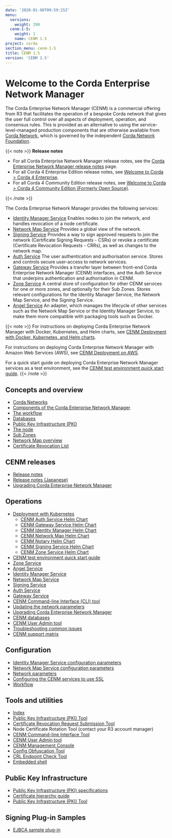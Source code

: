 ```yaml
---
date: '2020-01-08T09:59:25Z'
menu:
  versions:
    weight: 290
  cenm-1-5:
    weight: 1
    name: CENM 1.5
project: corda
section_menu: cenm-1-5
title: CENM 1.5
version: 'CENM 1.5'
---
```



# Welcome to the Corda Enterprise Network Manager

The Corda Enterprise Network Manager (CENM) is a commercial offering from R3 that facilitates the operation of a bespoke
Corda network that gives the user full control over all aspects of deployment, operation, and consensus rules.
This is provided as an alternative to using the service-level-managed production components
that are otherwise available from [Corda Network](https://corda.network), which is governed by the independent
[Corda Network Foundation](https://corda.network/).

{{< note >}}
**Release notes**

* For all Corda Enterprise Network Manager release notes, see the [Corda Enterprise Network Manager release notes](../../../../../en/platform/corda/1.5/cenm/release-notes.md) page.
* For all Corda 4 Enterprise Edition release notes, see [Welcome to Corda > Corda 4 Enterprise](../../../../../en/platform/corda.html#corda-4-enterprise).
* For all Corda 4 Community Edition release notes, see [Welcome to Corda > Corda 4 Community Edition (Formerly Open Source)](../../../../../en/platform/corda.html#corda-4-community-edition-formerly-open-source).

{{< /note >}}

The Corda Enterprise Network Manager provides the following services:

* [Identity Manager Service](../../../../../en/platform/corda/1.5/cenm/identity-manager.md) Enables nodes to join the network, and handles revocation of a node certificate.
* [Network Map Service](../../../../../en/platform/corda/1.5/cenm/network-map.md) Provides a global view of the network.
* [Signing Service](../../../../../en/platform/corda/1.5/cenm/signing-service.md) Provides a way to sign approved requests to join the network (Certificate Signing Requests - CSRs) or revoke a certificate (Certificate Revocation Requests - CRRs), as well as changes to the network map.
* [Auth Service](../../../../../en/platform/corda/4.8/enterprise/node/auth-service.md) The user authentication and authorisation service. Stores and controls secure user-access to network services.
* [Gateway Service](../../../../../en/platform/corda/4.8/enterprise/node/gateway-service.md) Provides a transfer layer between front-end Corda Enterprise Network Manager (CENM) interfaces, and the Auth Service that underpins authentication and authorisation in CENM.
* [Zone Service](../../../../../en/platform/corda/1.5/cenm/zone-service.md) A central store of configuration for other CENM services for one or more zones, and optionally for their Sub Zones. Stores relevant configurations for the Identity Manager Service, the Network Map Service, and the Signing Service.
* [Angel Service](../../../../../en/platform/corda/1.5/cenm/angel-service.md) An adapter, which manages the lifecycle of other services such as the Network Map Service or the Identity Manager Service, to make them more compatible with packaging tools such as Docker.

{{< note >}}
For instructions on deploying Corda Enterprise Network Manager with Docker, Kubernetes, and Helm charts, see [CENM Deployment with Docker, Kubernetes, and Helm charts](../../../../../en/platform/corda/1.5/cenm/deployment-kubernetes.md).

For instructions on deploying Corda Enterprise Network Manager with Amazon Web Services (AWS), see [CENM Deployment on AWS](../../../../../en/platform/corda/1.5/cenm/aws-deployment-guide.md).

For a quick start guide on deploying Corda Enterprise Network Manager services as a test environment, see the [CENM test environment quick start guide](../../../../../en/platform/corda/1.5/cenm/quick-start.md).
{{< /note >}}

## Concepts and overview

* [Corda Networks](../../../../../en/platform/corda/1.5/cenm/corda-networks.md)
* [Components of the Corda Enterprise Network Manager](../../../../../en/platform/corda/1.5/cenm/enm-components.md)
* [The workflow](../../../../../en/platform/corda/1.5/cenm/enm-components.html#the-workflow)
* [Databases](../../../../../en/platform/corda/1.5/cenm/enm-components.html#databases)
* [Public Key Infrastructure (PKI)](../../../../../en/platform/corda/1.5/cenm/enm-components.html#public-key-infrastructure-pki)
* [The node](../../../../../en/platform/corda/1.5/cenm/enm-components.html#the-node)
* [Sub Zones](../../../../../en/platform/corda/1.5/cenm/sub-zones.md)
* [Network Map overview](../../../../../en/platform/corda/1.5/cenm/network-map-overview.md)
* [Certificate Revocation List](../../../../../en/platform/corda/1.5/cenm/certificate-revocation.md)

## CENM releases

* [Release notes](../../../../../en/platform/corda/1.5/cenm/release-notes.md)
* [Release notes (Japanese)](../../../../../en/platform/corda/1.5/cenm/release-notes-ja.md)
* [Upgrading Corda Enterprise Network Manager](../../../../../en/platform/corda/1.5/cenm/upgrade-notes.md)

## Operations

* [Deployment with Kubernetes](../../../../../en/platform/corda/1.5/cenm/deployment-kubernetes.md)
  * [CENM Auth Service Helm Chart](../../../../../en/platform/corda/1.5/cenm/deployment-kubernetes-auth.md)
  * [CENM Gateway Service Helm Chart](../../../../../en/platform/corda/1.5/cenm/deployment-kubernetes-gateway.md)
  * [CENM Identity Manager Helm Chart](../../../../../en/platform/corda/1.5/cenm/deployment-kubernetes-idman.md)
  * [CENM Network Map Helm Chart](../../../../../en/platform/corda/1.5/cenm/deployment-kubernetes-nmap.md)
  * [CENM Notary Helm Chart](../../../../../en/platform/corda/1.5/cenm/deployment-kubernetes-notary.md)
  * [CENM Signing Service Helm Chart](../../../../../en/platform/corda/1.5/cenm/deployment-kubernetes-signer.md)
  * [CENM Zone Service Helm Chart](../../../../../en/platform/corda/1.5/cenm/deployment-kubernetes-zone.md)
* [CENM test environment quick start guide](../../../../../en/platform/corda/1.5/cenm/quick-start.md)
* [Zone Service](../../../../../en/platform/corda/1.5/cenm/zone-service.md)
* [Angel Service](../../../../../en/platform/corda/1.5/cenm/angel-service.md)
* [Identity Manager Service](../../../../../en/platform/corda/1.5/cenm/identity-manager.md)
* [Network Map Service](../../../../../en/platform/corda/1.5/cenm/network-map.md)
* [Signing Service](../../../../../en/platform/corda/1.5/cenm/signing-service.md)
* [Auth Service](../../../../../en/platform/corda/4.8/enterprise/node/auth-service.md)
* [Gateway Service](../../../../../en/platform/corda/4.8/enterprise/node/gateway-service.md)
* [CENM Command-line Interface (CLI) tool](../../../../../en/platform/corda/1.5/cenm/cenm-cli-tool.md)
* [Updating the network parameters](../../../../../en/platform/corda/1.5/cenm/updating-network-parameters.md)
* [Upgrading Corda Enterprise Network Manager](../../../../../en/platform/corda/1.5/cenm/upgrade-notes.md)
* [CENM databases](../../../../../en/platform/corda/1.5/cenm/database-set-up.md)
* [CENM User Admin tool](../../../../../en/platform/corda/1.5/cenm/user-admin.md)
* [Troubleshooting common issues](../../../../../en/platform/corda/1.5/cenm/troubleshooting-common-issues.md)
* [CENM support matrix](../../../../../en/platform/corda/1.5/cenm/cenm-support-matrix.md)

## Configuration

* [Identity Manager Service configuration parameters](../../../../../en/platform/corda/1.5/cenm/config-identity-manager-parameters.md)
* [Network Map Service configuration parameters](../../../../../en/platform/corda/1.5/cenm/config-network-map-parameters.md)
* [Network parameters](../../../../../en/platform/corda/1.5/cenm/config-network-parameters.md)
* [Configuring the CENM services to use SSL](../../../../../en/platform/corda/1.5/cenm/enm-with-ssl.md)
* [Workflow](../../../../../en/platform/corda/1.5/cenm/workflow.md)

## Tools and utilities

* [Index](../../../../../en/platform/corda/1.5/cenm/tools-index.md)
* [Public Key Infrastructure (PKI) Tool](../../../../../en/platform/corda/1.5/cenm/pki-tool.md)
* [Certificate Revocation Request Submission Tool](../../../../../en/platform/corda/1.5/cenm/tool-crr-submission.md)
* Node Certificate Rotation Tool (contact your R3 account manager)
* [CENM Command-line Interface Tool](../../../../../en/platform/corda/1.5/cenm/cenm-cli-tool.md)
* [CENM User Admin tool](../../../../../en/platform/corda/1.5/cenm/user-admin.md)
* [CENM Management Console](../../../../../en/platform/corda/1.5/cenm/cenm-console.md)
* [Config Obfuscation Tool](../../../../../en/platform/corda/4.5/enterprise/tools-config-obfuscator.md)
* [CRL Endpoint Check Tool](../../../../../en/platform/corda/1.5/cenm/crl-endpoint-check-tool.md)
* [Embedded shell](../../../../../en/platform/corda/1.5/cenm/shell.md)

## Public Key Infrastructure

* [Public Key Infrastructure (PKI) specifications](../../../../../en/platform/corda/1.5/cenm/pki-specifications.md)
* [Certificate hierarchy guide](../../../../../en/platform/corda/1.5/cenm/pki-guide.md)
* [Public Key Infrastructure (PKI) Tool](../../../../../en/platform/corda/1.5/cenm/pki-tool.md)

## Signing Plug-in Samples

* [EJBCA sample plug-in](../../../../../en/platform/corda/1.5/cenm/ejbca-plugin.md)
